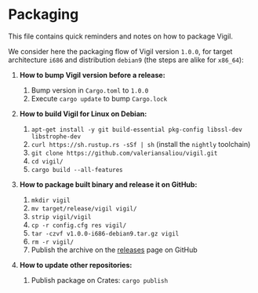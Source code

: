 Packaging
=========

This file contains quick reminders and notes on how to package Vigil.

We consider here the packaging flow of Vigil version `1.0.0`, for target architecture `i686` and distribution `debian9` (the steps are alike for `x86_64`):

1. **How to bump Vigil version before a release:**
    1. Bump version in `Cargo.toml` to `1.0.0`
    2. Execute `cargo update` to bump `Cargo.lock`

2. **How to build Vigil for Linux on Debian:**
    1. `apt-get install -y git build-essential pkg-config libssl-dev libstrophe-dev`
    2. `curl https://sh.rustup.rs -sSf | sh` (install the `nightly` toolchain)
    3. `git clone https://github.com/valeriansaliou/vigil.git`
    4. `cd vigil/`
    5. `cargo build --all-features`

3. **How to package built binary and release it on GitHub:**
    1. `mkdir vigil`
    2. `mv target/release/vigil vigil/`
    3. `strip vigil/vigil`
    4. `cp -r config.cfg res vigil/`
    5. `tar -czvf v1.0.0-i686-debian9.tar.gz vigil`
    6. `rm -r vigil/`
    7. Publish the archive on the [releases](https://github.com/valeriansaliou/vigil/releases) page on GitHub

4. **How to update other repositories:**
    1. Publish package on Crates: `cargo publish`
